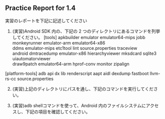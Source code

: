 Practice Report for 1.4
------

実習のレポートを下記に記述してください

1. (実習)Android SDK 内の、下記の 2 つのディレクトリにあるコマンドを列挙してください。
[tools]
apkbuilder         emulator           emulator64-mips    jobb               monkeyrunner       emulator-arm       emulator64-x86         
ddms               emulator-mips      etc1tool           lint               source.properties  traceview          
android            dmtracedump        emulator-x86       hierarchyviewer    mksdcard           sqlite3            uiautomatorviewer  
draw9patch         emulator64-arm     hprof-conv         monitor            zipalign 

[platform-tools]
adb	api	dx	lib	renderscript
aapt	aidl	dexdump   fastboot  llvm-rs-cc  source.properties

2. (実習)上記のディレクトリにパスを通し、下記のコマンドを実行してください。

3. (実習)adb shellコマンドを使って、Android 内のファイルシステムにアクセスし、下記の項目を確認してください。
